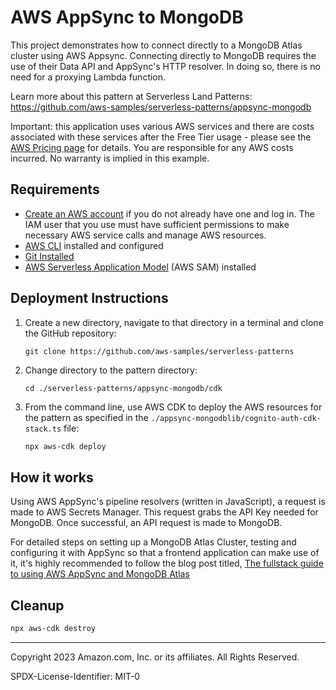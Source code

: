 # AWS AppSync to MongoDB

This project demonstrates how to connect directly to a MongoDB Atlas cluster using AWS Appsync. Connecting directly to MongoDB requires the use of their Data API and AppSync's HTTP resolver. In doing so, there is no need for a proxying Lambda function.

Learn more about this pattern at Serverless Land Patterns: https://github.com/aws-samples/serverless-patterns/appsync-mongodb

Important: this application uses various AWS services and there are costs associated with these services after the Free Tier usage - please see the [AWS Pricing page](https://aws.amazon.com/pricing/) for details. You are responsible for any AWS costs incurred. No warranty is implied in this example.

## Requirements

- [Create an AWS account](https://portal.aws.amazon.com/gp/aws/developer/registration/index.html) if you do not already have one and log in. The IAM user that you use must have sufficient permissions to make necessary AWS service calls and manage AWS resources.
- [AWS CLI](https://docs.aws.amazon.com/cli/latest/userguide/install-cliv2.html) installed and configured
- [Git Installed](https://git-scm.com/book/en/v2/Getting-Started-Installing-Git)
- [AWS Serverless Application Model](https://docs.aws.amazon.com/serverless-application-model/latest/developerguide/serverless-sam-cli-install.html) (AWS SAM) installed

## Deployment Instructions

1. Create a new directory, navigate to that directory in a terminal and clone the GitHub repository:
   ```
   git clone https://github.com/aws-samples/serverless-patterns
   ```
2. Change directory to the pattern directory:

   ```
   cd ./serverless-patterns/appsync-mongodb/cdk
   ```

3. From the command line, use AWS CDK to deploy the AWS resources for the pattern as specified in the `./appsync-mongodblib/cognito-auth-cdk-stack.ts` file:

   ```bash
   npx aws-cdk deploy
   ```

## How it works

Using AWS AppSync's pipeline resolvers (written in JavaScript), a request is made to AWS Secrets Manager. This request grabs the API Key needed for MongoDB. Once successful, an API request is made to MongoDB.

For detailed steps on setting up a MongoDB Atlas Cluster, testing and configuring it with AppSync so that a frontend application can make use of it, it's highly recommended to follow the blog post titled, [The fullstack guide to using AWS AppSync and MongoDB Atlas](https://aws.amazon.com/blogs/mobile/the-fullstack-guide-to-using-aws-appsync-and-mongodb-atlas/)

## Cleanup

```bash
npx aws-cdk destroy
```

---

Copyright 2023 Amazon.com, Inc. or its affiliates. All Rights Reserved.

SPDX-License-Identifier: MIT-0

